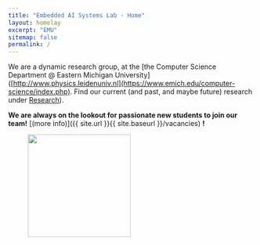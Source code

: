 ```yaml
---
title: "Embedded AI Systems Lab - Home"
layout: homelay
excerpt: "EMU"
sitemap: false
permalink: /
---
```



We are a dynamic research group, at the [the Computer Science Department @ Eastern Michigan University]([http://www.physics.leidenuniv.nl](https://www.emich.edu/computer-science/index.php). Find our current (and past, and maybe future) research under [Research](research)). 


 **We are always on the lookout for passionate new students to join our team!** [(more info)]({{ site.url }}{{ site.baseurl }}/vacancies) **!**




<figure class="fourth">
  <img src="{{ site.url }}{{ site.baseurl }}/images/logopic/emich_logo.png" style="width: 210px">
</figure>
